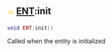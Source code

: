 ## ![shared](../../.gitbook/assets/shared.png) [ENT](./readme/ent.md):init

```lua
void ENT:init()
```

Called when the entity is initialized
